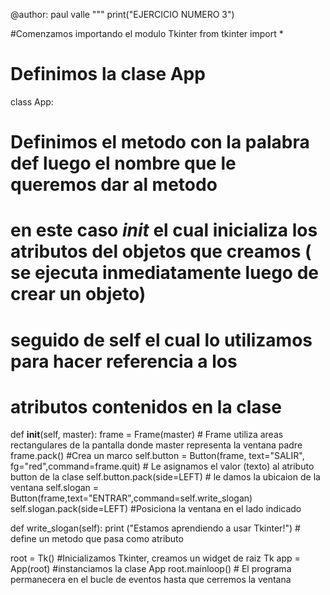 @author: paul valle
"""
print("EJERCICIO NUMERO 3")

#Comenzamos importando el modulo Tkinter
from tkinter import *

# Definimos la clase App 
class App:
# Definimos el metodo con la palabra def luego el nombre que le queremos dar al metodo
# en este caso _init_  el cual inicializa los atributos del objetos que creamos ( se ejecuta inmediatamente luego de crear un objeto)
# seguido de self el cual lo utilizamos para hacer referencia a los
# atributos contenidos en la clase    

 def __init__(self, master):
        frame = Frame(master)   # Frame utiliza areas rectangulares de la pantalla donde master representa la ventana padre
        frame.pack()   #Crea un marco
        self.button = Button(frame, text="SALIR", fg="red",command=frame.quit)  # Le asignamos el valor (texto) al atributo button de la clase
        self.button.pack(side=LEFT)  # le damos la ubicaion de la ventana
        self.slogan = Button(frame,text="ENTRAR",command=self.write_slogan)
        self.slogan.pack(side=LEFT)  #Posiciona la ventana en el lado indicado 
        
 def write_slogan(self):
        print ("Estamos aprendiendo a usar Tkinter!")  # define un metodo que pasa como atributo 

root = Tk()  #Inicializamos Tkinter, creamos un widget de raiz Tk
app = App(root) #instanciamos la clase App
root.mainloop() # El programa permanecera en el bucle de eventos hasta que cerremos la ventana
